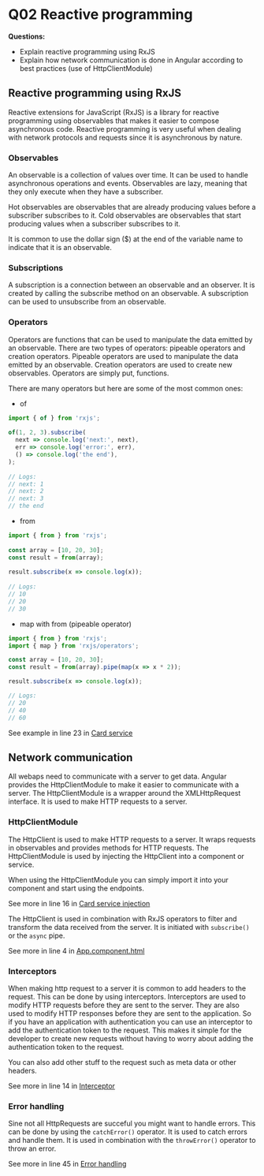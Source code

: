 # Q02 Reactive programming
<!-- References to code will be made in markdown by using: See more in line XX in [name of snippet]("PATH_TO_FILE") -->

**Questions:**

- Explain reactive programming using RxJS
- Explain how network communication is done in Angular according to best practices (use of HttpClientModule)

## Reactive programming using RxJS

Reactive extensions for JavaScript (RxJS) is a library for reactive programming using observables that makes it easier to compose asynchronous code.
Reactive programming is very useful when dealing with network protocols and requests since it is asynchronous by nature.

### Observables

An observable is a collection of values over time. It can be used to handle asynchronous operations and events. Observables are lazy, meaning that they only execute when they have a subscriber.

Hot observables are observables that are already producing values before a subscriber subscribes to it.
Cold observables are observables that start producing values when a subscriber subscribes to it.

It is common to use the dollar sign ($) at the end of the variable name to indicate that it is an observable.

### Subscriptions

A subscription is a connection between an observable and an observer. It is created by calling the subscribe method on an observable. A subscription can be used to unsubscribe from an observable.

### Operators

Operators are functions that can be used to manipulate the data emitted by an observable. There are two types of operators: pipeable operators and creation operators. Pipeable operators are used to manipulate the data emitted by an observable. Creation operators are used to create new observables.
Operators are simply put, functions.

There are many operators but here are some of the most common ones:

- of

```typescript
import { of } from 'rxjs';
 
of(1, 2, 3).subscribe(
  next => console.log('next:', next),
  err => console.log('error:', err),
  () => console.log('the end'),
);
 
// Logs:
// next: 1
// next: 2
// next: 3
// the end
```

- from

```typescript
import { from } from 'rxjs';
 
const array = [10, 20, 30];
const result = from(array);
 
result.subscribe(x => console.log(x));
 
// Logs:
// 10
// 20
// 30
```

- map with from (pipeable operator)

```typescript
import { from } from 'rxjs';
import { map } from 'rxjs/operators';

const array = [10, 20, 30];
const result = from(array).pipe(map(x => x * 2));

result.subscribe(x => console.log(x));

// Logs:
// 20
// 40
// 60
```

See example in line 23 in [Card service](./src/app/card.service.ts)

## Network communication

All webaps need to communicate with a server to get data. Angular provides the HttpClientModule to make it easier to communicate with a server. The HttpClientModule is a wrapper around the XMLHttpRequest interface. It is used to make HTTP requests to a server.

### HttpClientModule

The HttpClient is used to make HTTP requests to a server. It wraps requests in observables and provides methods for HTTP requests. The HttpClientModule is used by injecting the HttpClient into a component or service.

When using the HttpClientModule you can simply import it into your component and start using the endpoints.

See more in line 16 in [Card service injection](./src/app/app.component.ts)

The HttpClient is used in combination with RxJS operators to filter and transform the data received from the server. It is initiated with `subscribe()` or the `async` pipe.

See more in line 4 in [App.component.html](./src/app/app.component.html)

### Interceptors

When making http request to a server it is common to add headers to the request. This can be done by using interceptors. Interceptors are used to modify HTTP requests before they are sent to the server. They are also used to modify HTTP responses before they are sent to the application. So if you have an application with authentication you can use an interceptor to add the authentication token to the request. This makes it simple for the developer to create new requests without having to worry about adding the authentication token to the request.

You can also add other stuff to the request such as meta data or other headers.

See more in line 14 in [Interceptor](./src/app/request-logger.interceptor.ts)

### Error handling

Sine not all HttpRequests are succeful you might want to handle errors. This can be done by using the `catchError()` operator. It is used to catch errors and handle them. It is used in combination with the `throwError()` operator to throw an error.

See more in line 45 in [Error handling](./src/app/card.service.ts)
